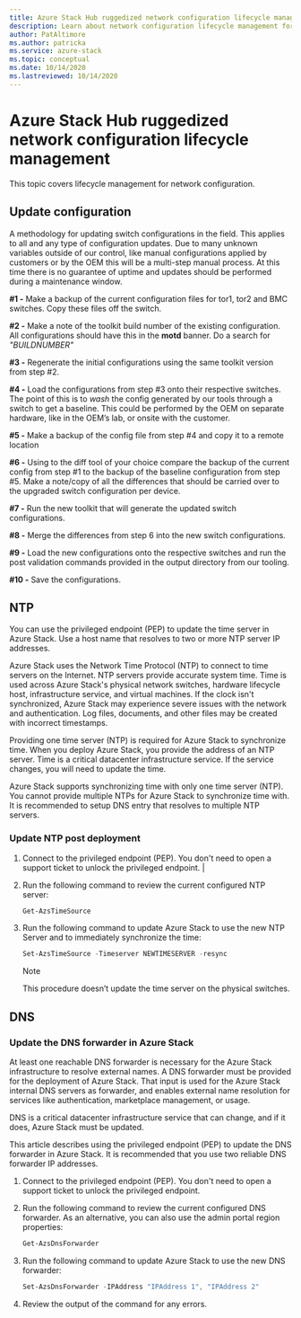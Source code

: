 ```yaml
---
title: Azure Stack Hub ruggedized network configuration lifecycle management
description: Learn about network configuration lifecycle management for the Azure Stack Hub ruggedized device.
author: PatAltimore
ms.author: patricka
ms.service: azure-stack
ms.topic: conceptual
ms.date: 10/14/2020
ms.lastreviewed: 10/14/2020
---
```


# Azure Stack Hub ruggedized network configuration lifecycle management

This topic covers lifecycle management for network configuration.

## Update configuration


A methodology for updating switch configurations in the field. This applies to
all and any type of configuration updates. Due to many unknown variables outside
of our control, like manual configurations applied by customers or by the OEM
this will be a multi-step manual process. At this time there is no guarantee of
uptime and updates should be performed during a maintenance window.

**\#1 -** Make a backup of the current configuration files for tor1, tor2 and
BMC switches. Copy these files off the switch.

**\#2 -** Make a note of the toolkit build number of the existing configuration.
All configurations should have this in the **motd** banner. Do a search for
*"BUILDNUMBER"*

**\#3 -** Regenerate the initial configurations using the same toolkit version
from step \#2.

**\#4 -** Load the configurations from step \#3 onto their respective switches.
The point of this is to *wash* the config generated by our tools through a
switch to get a baseline. This could be performed by the OEM on separate
hardware, like in the OEM’s lab, or onsite with the customer.

**\#5 -** Make a backup of the config file from step \#4 and copy it to a remote
location

**\#6 -** Using to the diff tool of your choice compare the backup of the
current config from step \#1 to the backup of the baseline configuration from
step \#5. Make a note/copy of all the differences that should be carried over to
the upgraded switch configuration per device.

**\#7 -** Run the new toolkit that will generate the updated switch
configurations.

**\#8 -** Merge the differences from step 6 into the new switch configurations.

**\#9 -** Load the new configurations onto the respective switches and run the
post validation commands provided in the output directory from our tooling.

**\#10 -** Save the configurations.

## NTP

You can use the privileged endpoint (PEP) to update the time server in Azure
Stack. Use a host name that resolves to two or more NTP server IP addresses.

Azure Stack uses the Network Time Protocol (NTP) to connect to time servers on
the Internet. NTP servers provide accurate system time. Time is used across
Azure Stack's physical network switches, hardware lifecycle host, infrastructure
service, and virtual machines. If the clock isn't synchronized, Azure Stack may
experience severe issues with the network and authentication. Log files,
documents, and other files may be created with incorrect timestamps.

Providing one time server (NTP) is required for Azure Stack to synchronize time.
When you deploy Azure Stack, you provide the address of an NTP server. Time is a
critical datacenter infrastructure service. If the service changes, you will
need to update the time.

Azure Stack supports synchronizing time with only one time server (NTP). You cannot provide multiple NTPs for Azure Stack to synchronize time with. It is recommended to setup DNS entry that resolves to multiple NTP servers. 

### Update NTP post deployment

1.  Connect to the privileged endpoint (PEP). You don't need to open a support ticket to unlock the privileged endpoint. |

2.  Run the following command to review the current configured NTP server:

    ```powershell
    Get-AzsTimeSource
    ```

3.  Run the following command to update Azure Stack to use the new NTP Server
    and to immediately synchronize the time:

    ```powershell
    Set-AzsTimeSource -Timeserver NEWTIMESERVER -resync
    ```

    >[!NOTE] 
    > This procedure doesn’t update the time server on the physical switches. 

## DNS

### Update the DNS forwarder in Azure Stack

At least one reachable DNS forwarder is necessary for the Azure Stack
infrastructure to resolve external names. A DNS forwarder must be provided for
the deployment of Azure Stack. That input is used for the Azure Stack internal
DNS servers as forwarder, and enables external name resolution for services like
authentication, marketplace management, or usage.

DNS is a critical datacenter infrastructure service that can change, and if it
does, Azure Stack must be updated.

This article describes using the privileged endpoint (PEP) to update the DNS
forwarder in Azure Stack. It is recommended that you use two reliable DNS
forwarder IP addresses.

1.  Connect to the privileged endpoint (PEP). You don't need to open a support ticket to unlock the privileged endpoint. 

2.  Run the following command to review the current configured DNS forwarder. As
    an alternative, you can also use the admin portal region properties:

    ```powershell
    Get-AzsDnsForwarder
    ```

3.  Run the following command to update Azure Stack to use the new DNS
    forwarder:

    ```powershell
    Set-AzsDnsForwarder -IPAddress "IPAddress 1", "IPAddress 2" 
    ```

4.  Review the output of the command for any errors.
